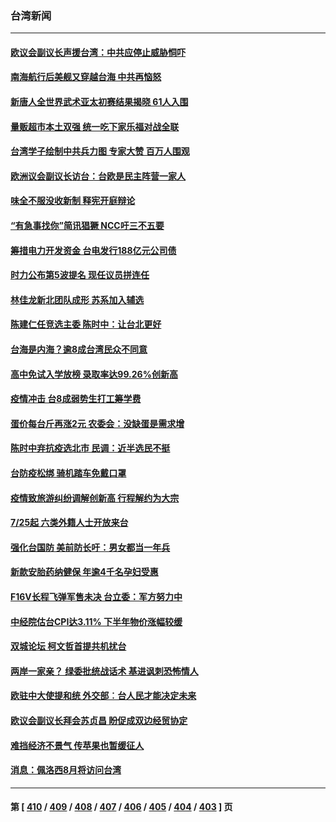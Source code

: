 ### 台湾新闻
---
#### [欧议会副议长声援台湾：中共应停止威胁恫吓](../../pages/ncid1349361/n13785107.md) 
#### [南海航行后美舰又穿越台海 中共再恼怒](../../pages/ncid1349361/n13784908.md) 
#### [新唐人全世界武术亚太初赛结果揭晓 61人入围](../../pages/ncid1349361/n13783989.md) 
#### [量贩超市本土双强 统一吃下家乐福对战全联](../../pages/ncid1349361/n13784878.md) 
#### [台湾学子绘制中共兵力图 专家大赞 百万人围观](../../pages/ncid1349361/n13784484.md) 
#### [欧洲议会副议长访台：台欧是民主阵营一家人](../../pages/ncid1349361/n13784481.md) 
#### [味全不服没收新制 释宪开庭辩论](../../pages/ncid1349361/n13784601.md) 
#### [“有急事找你”简讯猖獗 NCC吁三不五要](../../pages/ncid1349361/n13784605.md) 
#### [筹措电力开发资金 台电发行188亿元公司债](../../pages/ncid1349361/n13784607.md) 
#### [时力公布第5波提名 现任议员拼连任](../../pages/ncid1349361/n13784608.md) 
#### [林佳龙新北团队成形 苏系加入辅选](../../pages/ncid1349361/n13784609.md) 
#### [陈建仁任竞选主委 陈时中：让台北更好](../../pages/ncid1349361/n13784611.md) 
#### [台海是内海？逾8成台湾民众不同意](../../pages/ncid1349361/n13784618.md) 
#### [高中免试入学放榜 录取率达99.26%创新高](../../pages/ncid1349361/n13784620.md) 
#### [疫情冲击 台8成弱势生打工筹学费](../../pages/ncid1349361/n13784613.md) 
#### [蛋价每台斤再涨2元 农委会：没缺蛋是需求增](../../pages/ncid1349361/n13784603.md) 
#### [陈时中弃抗疫选北市 民调：近半选民不挺](../../pages/ncid1349361/n13784602.md) 
#### [台防疫松绑 骑机踏车免戴口罩](../../pages/ncid1349361/n13784580.md) 
#### [疫情致旅游纠纷调解创新高 行程解约为大宗](../../pages/ncid1349361/n13784583.md) 
#### [7/25起 六类外籍人士开放来台](../../pages/ncid1349361/n13784578.md) 
#### [强化台国防 美前防长吁：男女都当一年兵](../../pages/ncid1349361/n13784575.md) 
#### [新款安胎药纳健保 年逾4千名孕妇受惠](../../pages/ncid1349361/n13784586.md) 
#### [F16V长程飞弹军售未决 台立委：军方努力中](../../pages/ncid1349361/n13784461.md) 
#### [中经院估台CPI达3.11%  下半年物价涨幅较缓](../../pages/ncid1349361/n13784488.md) 
#### [双城论坛 柯文哲首提共机扰台](../../pages/ncid1349361/n13784494.md) 
#### [两岸一家亲？ 绿委批统战话术 基进讽刺恐怖情人](../../pages/ncid1349361/n13784487.md) 
#### [欧驻中大使提和统 外交部︰台人民才能决定未来](../../pages/ncid1349361/n13784463.md) 
#### [欧议会副议长拜会苏贞昌 盼促成双边经贸协定](../../pages/ncid1349361/n13784474.md) 
#### [难挡经济不景气 传苹果也暂缓征人](../../pages/ncid1349361/n13784447.md) 
#### [消息：佩洛西8月将访问台湾](../../pages/ncid1349361/n13784330.md) 

---
#### 第 [ [410](./410.md) / [409](./409.md) / [408](./408.md) / [407](./407.md) / [406](./406.md) / [405](./405.md) / [404](./404.md) / [403](./403.md) ] 页
